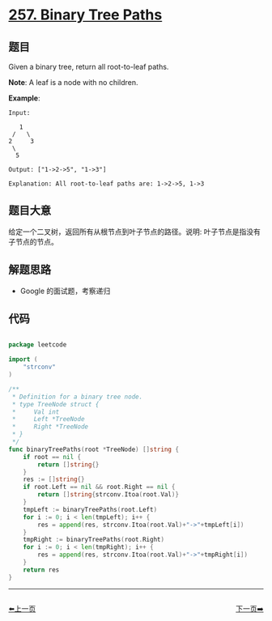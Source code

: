 # [257. Binary Tree Paths](https://leetcode.com/problems/binary-tree-paths/)


## 题目

Given a binary tree, return all root-to-leaf paths.

**Note**: A leaf is a node with no children.

**Example**:

    Input:
    
       1
     /   \
    2     3
     \
      5
    
    Output: ["1->2->5", "1->3"]
    
    Explanation: All root-to-leaf paths are: 1->2->5, 1->3

## 题目大意

给定一个二叉树，返回所有从根节点到叶子节点的路径。说明: 叶子节点是指没有子节点的节点。

## 解题思路

- Google 的面试题，考察递归



## 代码

```go

package leetcode

import (
	"strconv"
)

/**
 * Definition for a binary tree node.
 * type TreeNode struct {
 *     Val int
 *     Left *TreeNode
 *     Right *TreeNode
 * }
 */
func binaryTreePaths(root *TreeNode) []string {
	if root == nil {
		return []string{}
	}
	res := []string{}
	if root.Left == nil && root.Right == nil {
		return []string{strconv.Itoa(root.Val)}
	}
	tmpLeft := binaryTreePaths(root.Left)
	for i := 0; i < len(tmpLeft); i++ {
		res = append(res, strconv.Itoa(root.Val)+"->"+tmpLeft[i])
	}
	tmpRight := binaryTreePaths(root.Right)
	for i := 0; i < len(tmpRight); i++ {
		res = append(res, strconv.Itoa(root.Val)+"->"+tmpRight[i])
	}
	return res
}

```
----------------------------------------------
<div style="display: flex;justify-content: space-between;align-items: center;">
<p><a href="https://books.halfrost.com/leetcode/ChapterFour/0242.Valid-Anagram/">⬅️上一页</a></p>
<p><a href="https://books.halfrost.com/leetcode/ChapterFour/0258.Add-Digits/">下一页➡️</a></p>
</div>
